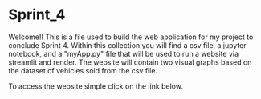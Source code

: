 # Sprint_4

Welcome!! This is a file used to build the web application for my project to conclude Sprint 4. Within this collection you will find a csv file, a jupyter notebook, and a "myApp.py" file that will be used to run a website via streamlit and render. The website will contain two visual graphs based on the dataset of vehicles sold from the csv file. 

To access the website simple click on the link below. 


